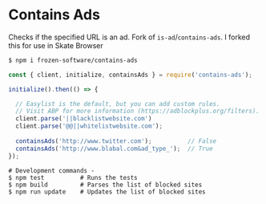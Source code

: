 # Contains Ads

Checks if the specified URL is an ad. Fork of `is-ad`/`contains-ads`. I forked this for use in Skate Browser

```sh
$ npm i frozen-software/contains-ads
```

```js
const { client, initialize, containsAds } = require('contains-ads');

initialize().then(() => {

  // Easylist is the default, but you can add custom rules.
  // Visit ABP for more information (https://adblockplus.org/filters).
  client.parse('||blacklistwebsite.com')
  client.parse('@@||whitelistwebsite.com');
  
  containsAds('http://www.twitter.com');          // False
  containsAds('http://www.blabal.com&ad_type_');  // True
});
```

```
# Development commands -
$ npm test          # Runs the tests
$ npm build         # Parses the list of blocked sites
$ npm run update    # Updates the list of blocked sites
```
